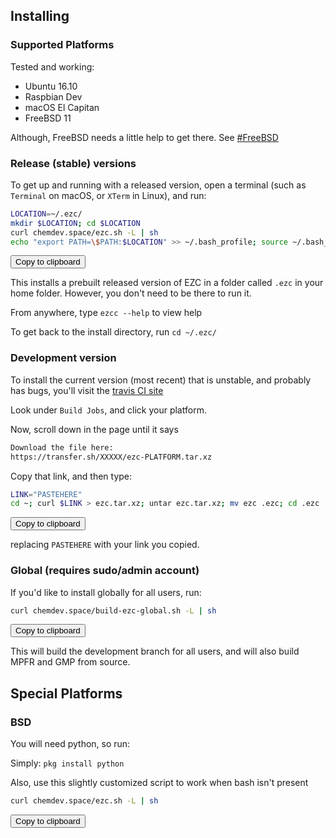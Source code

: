 
## Installing

### Supported Platforms

Tested and working:

  * Ubuntu 16.10
  * Raspbian Dev
  * macOS El Capitan
  * FreeBSD 11

Although, FreeBSD needs a little help to get there. See [#FreeBSD](/#/installing?id=bsd)


### Release (stable) versions

To get up and running with a released version, open a terminal (such as `Terminal` on macOS, or `XTerm` in Linux), and run:

```bash
LOCATION=~/.ezc/
mkdir $LOCATION; cd $LOCATION
curl chemdev.space/ezc.sh -L | sh
echo "export PATH=\$PATH:$LOCATION" >> ~/.bash_profile; source ~/.bash_profile
```

<button class="btn" data-clipboard-text='LOCATION=~/.ezc/; mkdir $LOCATION; cd $LOCATION; curl chemdev.space/ezc.sh -L | sh; cd ezc; echo "export PATH=\$PATH:$LOCATION" >> ~/.bash_profile; source ~/.bash_profile'>
    Copy to clipboard
</button>

This installs a prebuilt released version of EZC in a folder called `.ezc` in your home folder. However, you don't need to be there to run it.

From anywhere, type `ezcc --help` to view help

To get back to the install directory, run `cd ~/.ezc/`

### Development version

To install the current version (most recent) that is unstable, and probably has bugs, you'll visit the [travis CI site](https://travis-ci.org/ChemicalDevelopment/ezc)

Look under `Build Jobs`, and click your platform.

Now, scroll down in the page until it says 

```bash
Download the file here:
https://transfer.sh/XXXXX/ezc-PLATFORM.tar.xz
```

Copy that link, and then type:

```bash
LINK="PASTEHERE"
cd ~; curl $LINK > ezc.tar.xz; untar ezc.tar.xz; mv ezc .ezc; cd .ezc
```

<button class="btn" data-clipboard-text='LINK="PASTEHERE"; cd ~; curl $LINK > ezc.tar.xz; tar xfv ezc.tar.xz; mv ezc .ezc; cd .ezc'>
    Copy to clipboard
</button>


replacing `PASTEHERE` with your link you copied.


### Global (requires sudo/admin account)

If you'd like to install globally for all users, run:

```bash
curl chemdev.space/build-ezc-global.sh -L | sh
```

<button class="btn" data-clipboard-text='curl chemdev.space/build-ezc-global.sh -L |ash'>
    Copy to clipboard
</button>


This will build the development branch for all users, and will also build MPFR and GMP from source.


## Special Platforms

### BSD

You will need python, so run:

Simply: `pkg install python`

Also, use this slightly customized script to work when bash isn't present

```bash
curl chemdev.space/ezc.sh -L | sh
```

<button class="btn" data-clipboard-text='curl chemdev.space/ezc.sh -L | sh'>
    Copy to clipboard
</button>
